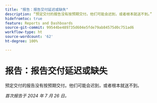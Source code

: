 ```yaml
---
title: "报告：报告交付延迟或缺失"
description: “预定交付的报告没有按预期交付。他们可能会迟到，或者根本就送不到。”
hidefromtoc: true
feature: Reports and Dashboards
source-git-commit: 99544be489735d604e5fde79ab84575d0c751ad6
workflow-type: ht
source-wordcount: '62'
ht-degree: 100%

---
```



# 报告：报告交付延迟或缺失

<!--

>[!NOTE]
>
>This issue was fixed on August 8, 2024.

-->

预定交付的报告没有按预期交付。他们可能会迟到，或者根本就送不到。

_首次报告于 2024 年 7 月 26 日。_

